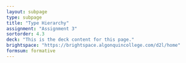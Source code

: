 ```yaml
---
layout: subpage
type: subpage
title: "Type Hierarchy"
assignment: "Assignment 3"
sortorder: 4.3
deck: "This is the deck content for this page."
brightspace: "https://brightspace.algonquincollege.com/d2l/home"
formsum: formative
---
```

